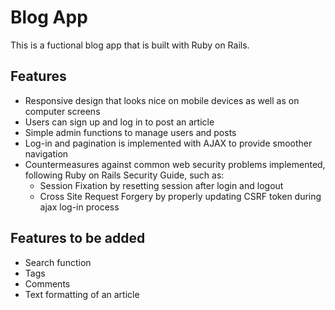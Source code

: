 # Blog App

This is a fuctional blog app that is built with Ruby on Rails.

## Features

* Responsive design that looks nice on mobile devices as well as on computer screens
* Users can sign up and log in to post an article
* Simple admin functions to manage users and posts
* Log-in and pagination is implemented with AJAX to provide smoother navigation
* Countermeasures against common web security problems implemented, following Ruby on Rails Security Guide, such as:
  - Session Fixation by resetting session after login and logout
  - Cross Site Request Forgery by properly updating CSRF token during ajax log-in process

## Features to be added

* Search function
* Tags
* Comments
* Text formatting of an article
